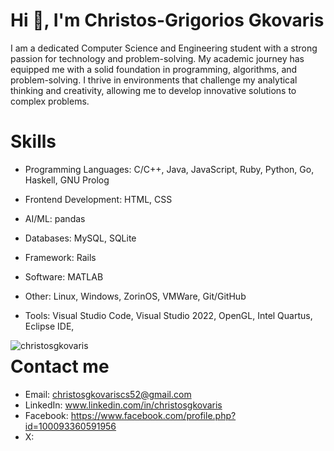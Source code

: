 # Hi 👋, I'm Christos-Grigorios Gkovaris

I am a dedicated Computer Science and Engineering student with a strong passion for technology and problem-solving. My academic journey has equipped me with a solid foundation in programming, algorithms, and problem-solving. I thrive in environments that challenge my analytical thinking and creativity, allowing me to develop innovative solutions to complex problems.


# Skills
- Programming Languages: C/C++, Java, JavaScript, Ruby, Python, Go, Haskell, GNU Prolog

- Frontend Development: HTML, CSS

- AI/ML: pandas

- Databases: MySQL, SQLite

- Framework: Rails

- Software: MATLAB

- Other: Linux, Windows, ZorinOS, VMWare, Git/GitHub

- Tools: Visual Studio Code, Visual Studio 2022, OpenGL, Intel Quartus, Eclipse IDE, 

<p><img align="left" src="https://github-readme-stats.vercel.app/api/top-langs?username=christosgkovaris&show_icons=true&locale=en&layout=compact" alt="christosgkovaris" /></p>

# Contact me

- Email: christosgkovariscs52@gmail.com
- LinkedIn: www.linkedin.com/in/christosgkovaris
- Facebook: https://www.facebook.com/profile.php?id=100093360591956
- X:
